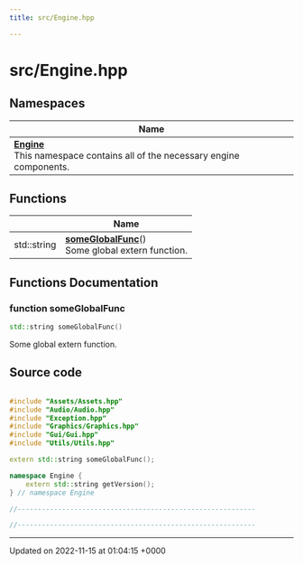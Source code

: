 ```yaml
---
title: src/Engine.hpp

---
```


# src/Engine.hpp



## Namespaces

| Name           |
| -------------- |
| **[Engine](/namespaces/namespaceEngine.md)** <br>This namespace contains all of the necessary engine components.  |

## Functions

|                | Name           |
| -------------- | -------------- |
| std::string | **[someGlobalFunc](/files/Engine_8hpp.md#function-someglobalfunc)**()<br>Some global extern function.  |


## Functions Documentation

### function someGlobalFunc

```cpp
std::string someGlobalFunc()
```

Some global extern function. 



## Source code

```cpp

#include "Assets/Assets.hpp"
#include "Audio/Audio.hpp"
#include "Exception.hpp"
#include "Graphics/Graphics.hpp"
#include "Gui/Gui.hpp"
#include "Utils/Utils.hpp"

extern std::string someGlobalFunc();

namespace Engine {
    extern std::string getVersion();
} // namespace Engine

//-----------------------------------------------------------

//-----------------------------------------------------------
```


-------------------------------

Updated on 2022-11-15 at 01:04:15 +0000
